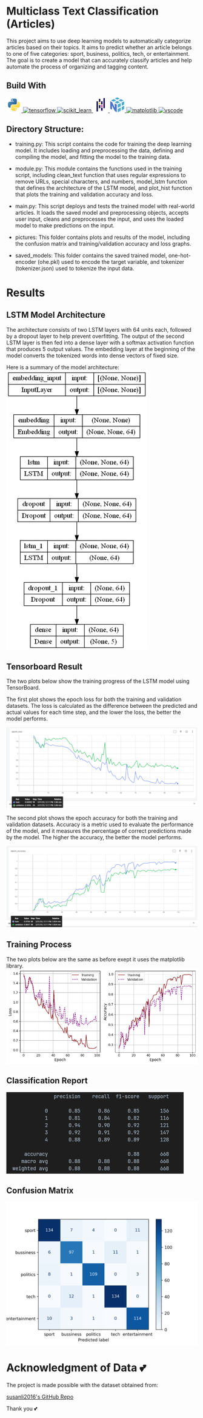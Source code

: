 # Multiclass Text Classification (Articles)

This project aims to use deep learning models to automatically categorize articles based on their topics. It aims to predict whether an article belongs to one of five categories: sport, business, politics, tech, or entertainment. The goal is to create a model that can accurately classify articles and help automate the process of organizing and tagging content.

## Build With

<p align="left">
  <a href="https://www.python.org" target="_blank" rel="noreferrer">
    <img src="https://raw.githubusercontent.com/devicons/devicon/master/icons/python/python-original.svg" alt="python" width="40" height="40"/>
  </a>
  <a href="https://www.tensorflow.org" target="_blank" rel="noreferrer">
    <img src="https://www.vectorlogo.zone/logos/tensorflow/tensorflow-icon.svg" alt="tensorflow" width="40" height="40"/>
  </a>
  <a href="https://scikit-learn.org/" target="_blank" rel="noreferrer">
    <img src="https://upload.wikimedia.org/wikipedia/commons/0/05/Scikit_learn_logo_small.svg" alt="scikit_learn" width="40" height="40"/>
  </a>
  <a href="https://pandas.pydata.org/" target="_blank" rel="noreferrer">
    <img src="https://raw.githubusercontent.com/devicons/devicon/2ae2a900d2f041da66e950e4d48052658d850630/icons/pandas/pandas-original.svg" alt="pandas" width="40" height="40"/>
  </a>
  <a href="https://numpy.org/" target="_blank" rel="noreferrer">
    <img src="https://raw.githubusercontent.com/devicons/devicon/master/icons/numpy/numpy-original.svg" alt="numpy" width="40" height="40"/>
  </a>
  <a href="https://matplotlib.org/" target="_blank" rel="noreferrer">
    <img src="https://upload.wikimedia.org/wikipedia/en/5/56/Matplotlib_logo.svg" alt="matplotlib" width="40" height="40"/>
  </a>
  <a href="https://code.visualstudio.com/" target="_blank" rel="noreferrer">
    <img src="https://upload.wikimedia.org/wikipedia/commons/9/9a/Visual_Studio_Code_1.35_icon.svg" alt="vscode" width="40" height="40"/>
  </a>
</p>

## Directory Structure:

- training.py: This script contains the code for training the deep learning model. It includes loading and preprocessing the data, defining and compiling the model, and fitting the model to the training data.

- module.py: This module contains the functions used in the training script, including clean_text function that uses regular expressions to remove URLs, special characters, and numbers, model_lstm function that defines the architecture of the LSTM model, and plot_hist function that plots the training and validation accuracy and loss.

- main.py: This script deploys and tests the trained model with real-world articles. It loads the saved model and preprocessing objects, accepts user input, cleans and preprocesses the input, and uses the loaded model to make predictions on the input.

- pictures: This folder contains plots and results of the model, including the confusion matrix and training/validation accuracy and loss graphs.

- saved_models: This folder contains the saved trained model, one-hot-encoder (ohe.pkl) used to encode the target variable, and tokenizer (tokenizer.json) used to tokenize the input data.

# Results

## LSTM Model Architecture

The architecture consists of two LSTM layers with 64 units each, followed by a dropout layer to help prevent overfitting. The output of the second LSTM layer is then fed into a dense layer with a softmax activation function that produces 5 output values. The embedding layer at the beginning of the model converts the tokenized words into dense vectors of fixed size.

Here is a summary of the model architecture:
![alt text](pictures/Imran_model_architecture.png)

## Tensorboard Result

The two plots below show the training progress of the LSTM model using TensorBoard.

The first plot shows the epoch loss for both the training and validation datasets. The loss is calculated as the difference between the predicted and actual values for each time step, and the lower the loss, the better the model performs.

![alt text](pictures/Imran_Tensorboard_epochloss.png)

The second plot shows the epoch accuracy for both the training and validation datasets. Accuracy is a metric used to evaluate the performance of the model, and it measures the percentage of correct predictions made by the model. The higher the accuracy, the better the model performs.

![alt text](pictures/Imran_Tensorboard_epochaccuracy.png)

## Training Process

The two plots below are the same as before exept it uses the matplotlib library.
![alt text](pictures/Imran_loss&accuracy_trainvsval.png)

## Classification Report

![alt text](pictures/Imran_classification_report.png)

## Confusion Matrix

![alt text](pictures/Imran_confusion_matrix.png)

# Acknowledgment of Data 💕

The project is made possible with the dataset obtained from:

[susanli2016's GitHub Repo](https://github.com/susanli2016/PyCon-Canada-2019-NLP-Tutorial)

Thank you 💕
